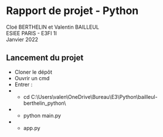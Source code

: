# Rapport de projet - Python
Cloé BERTHELIN et Valentin BAILLEUL  
ESIEE PARIS - E3FI 1I  
Janvier 2022  


## Lancement du projet

- Cloner le dépôt
- Ouvrir un cmd
- Entrer :
- - cd C:\Users\valen\OneDrive\Bureau\E3\Python\bailleul-berthelin_python\
- - python main.py
- - app.py